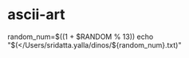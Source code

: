 # ascii-art
random_num=$((1 + $RANDOM % 13))
echo "$(</Users/sridatta.yalla/dinos/${random_num}.txt)"
